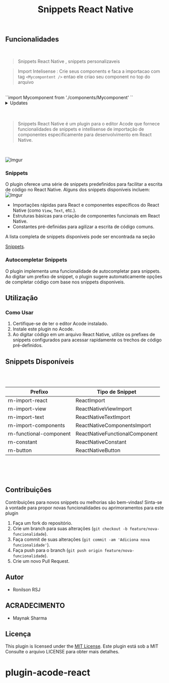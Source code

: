 <h1 align="center"> Snippets React Native

<br />
<br />

## Funcionalidades
<br />

> Snippets React Native , snippets personalizaveis

> Import Intelisense : Crie seus components e faca a importacao com  tag ``<Mycompontent />`` entao ele criao seu component no top do arquivo 
<br /> 
``import Mycomponent from './components/Mycomponent'  ``

<details>
    <summary>Updates</summary>
    <br>
    <details>
        <summary>
            <code><strong>v1.0.3</strong></code>
        </summary>
        <ul>
            <li>Import Intelisense</li>
        </ul>
    </details>
    <details>
        <summary>
            <code><strong>v1.0.2</strong></code>
        </summary>
        <ul>
            <li>Fixed <code>ul</code> bug</li>
            <li>Merged pull request: <a href="https://github.com/bajrangCoder/acode-plugin-markdown-styler/pull/1">#1</a></li>
        </ul>
    </details>
    <details>
        <summary>
            <code><strong>v1.0.1</strong></code>
        </summary>
        <ul>
            <li>Added markdown previewer for <code>.md</code> files</li>
        </ul>
    </details>
</details>

<br />
<br />

> Snippets React Native é um plugin para o editor Acode que fornece funcionalidades de snippets e intellisense de importação de componentes especificamente para desenvolvimento em React Native.


<br />

![Imgur](https://i.imgur.com/QhVMwe2.jpg)

### Snippets

O plugin oferece uma série de snippets predefinidos para facilitar a escrita de código no React Native. Alguns dos snippets disponíveis incluem:
![Imgur](https://i.imgur.com/t1gsL8l.jpg)

- Importações rápidas para React e componentes específicos do React Native (como `View`, `Text`, etc.).
- Estruturas básicas para criação de componentes funcionais em React Native.
- Constantes pré-definidas para agilizar a escrita de código comuns.

A lista completa de snippets disponíveis pode ser encontrada na seção

[Snippets](#snippets).

### Autocompletar Snippets

O plugin implementa uma funcionalidade de autocompletar para snippets. Ao digitar um prefixo de snippet, o plugin sugere automaticamente opções de completar código com base nos snippets disponíveis.

## Utilização

### Como Usar

1. Certifique-se de ter o editor Acode instalado.
2. Instale este plugin no Acode.
3. Ao digitar código em um arquivo React Native, utilize os prefixes de snippets configurados para acessar rapidamente os trechos de código pré-definidos.

## Snippets Disponíveis

<br>
<br>

| Prefixo                 | Tipo de Snippet                |
| ----------------------- | ------------------------------ |
| rn-import-react         | ReactImport                    |
| rn-import-view          | ReactNativeViewImport          |
| rn-import-text          | ReactNativeTextImport          |
| rn-import-components    | ReactNativeComponentsImport    |
| rn-functional-component | ReactNativeFunctionalComponent |
| rn-constant             | ReactNativeConstant            |
| rn-button               | ReactNativeButton              |

<br>
<br>
<br>

## Contribuições

Contribuições para novos snippets ou melhorias são bem-vindas! Sinta-se à vontade para propor novas funcionalidades ou aprimoramentos para este plugin

1. Faça um fork do repositório.
2. Crie um branch para suas alterações (`git checkout -b feature/nova-funcionalidade`).
3. Faça commit de suas alterações (`git commit -am 'Adiciona nova funcionalidade'`).
4. Faça push para o branch (`git push origin feature/nova-funcionalidade`).
5. Crie um novo Pull Request.

## Autor

- Ronilson RSJ

## ACRADECIMENTO

- Maynak Sharma

## Licença

This plugin is licensed under the [MIT License](LICENSE).
Este plugin está sob a MIT Consulte o arquivo LICENSE para obter mais detalhes.

# plugin-acode-react
